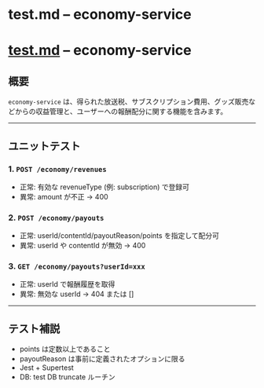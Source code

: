 # test.md – economy-service

# [test.md](http://test.md/) – economy-service

## 概要

`economy-service` は、得られた放送税、サブスクリプション費用、グッズ販売などからの収益管理と、ユーザーへの報酬配分に関する機能を含みます。

---

## ユニットテスト

### 1. `POST /economy/revenues`

- 正常: 有効な revenueType (例: subscription) で登録可
- 異常: amount が不正 -> 400

### 2. `POST /economy/payouts`

- 正常: userId/contentId/payoutReason/points を指定して配分可
- 異常: userId や contentId が無効 -> 400

### 3. `GET /economy/payouts?userId=xxx`

- 正常: userId で報酬履歴を取得
- 異常: 無効な userId -> 404 または []

---

## テスト補説

- points は定数以上であること
- payoutReason は事前に定義されたオプションに限る
- Jest + Supertest
- DB: test DB truncate ルーチン